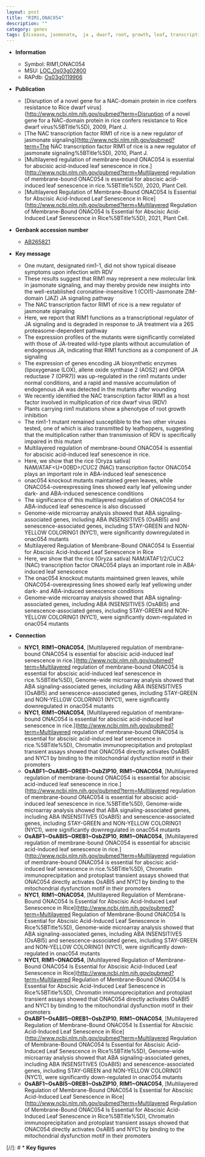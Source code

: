 ```yaml
---
layout: post
title: "RIM1,ONAC054"
description: ""
category: genes
tags: [disease, jasmonate,  ja , dwarf, root, growth, leaf, transcription factor, leaf senescence, senescence,  ABA , abscisic acid, ABA]
---
```


* **Information**  
    + Symbol: RIM1,ONAC054  
    + MSU: [LOC_Os03g02800](http://rice.plantbiology.msu.edu/cgi-bin/ORF_infopage.cgi?orf=LOC_Os03g02800)  
    + RAPdb: [Os03g0119966](http://rapdb.dna.affrc.go.jp/viewer/gbrowse_details/irgsp1?name=Os03g0119966)  

* **Publication**  
    + [Disruption of a novel gene for a NAC-domain protein in rice confers resistance to Rice dwarf virus](http://www.ncbi.nlm.nih.gov/pubmed?term=Disruption of a novel gene for a NAC-domain protein in rice confers resistance to Rice dwarf virus%5BTitle%5D), 2009, Plant J.
    + [The NAC transcription factor RIM1 of rice is a new regulator of jasmonate signaling](http://www.ncbi.nlm.nih.gov/pubmed?term=The NAC transcription factor RIM1 of rice is a new regulator of jasmonate signaling%5BTitle%5D), 2010, Plant J.
    + [Multilayered regulation of membrane-bound ONAC054 is essential for abscisic acid-induced leaf senescence in rice.](http://www.ncbi.nlm.nih.gov/pubmed?term=Multilayered regulation of membrane-bound ONAC054 is essential for abscisic acid-induced leaf senescence in rice.%5BTitle%5D), 2020, Plant Cell.
    + [Multilayered Regulation of Membrane-Bound ONAC054 Is Essential for Abscisic Acid-Induced Leaf Senescence in Rice](http://www.ncbi.nlm.nih.gov/pubmed?term=Multilayered Regulation of Membrane-Bound ONAC054 Is Essential for Abscisic Acid-Induced Leaf Senescence in Rice%5BTitle%5D), 2021, Plant Cell.

* **Genbank accession number**  
    + [AB265821](http://www.ncbi.nlm.nih.gov/nuccore/AB265821)

* **Key message**  
    + One mutant, designated rim1-1, did not show typical disease symptoms upon infection with RDV
    + These results suggest that RIM1 may represent a new molecular link in jasmonate signaling, and may thereby provide new insights into the well-established coronatine-insensitive 1 (COI1)-Jasmonate ZIM-domain (JAZ) JA signaling pathway
    + The NAC transcription factor RIM1 of rice is a new regulator of jasmonate signaling
    + Here, we report that RIM1 functions as a transcriptional regulator of JA signaling and is degraded in response to JA treatment via a 26S proteasome-dependent pathway
    + The expression profiles of the mutants were significantly correlated with those of JA-treated wild-type plants without accumulation of endogenous JA, indicating that RIM1 functions as a component of JA signaling
    + The expression of genes encoding JA biosynthetic enzymes (lipoxygenase (LOX), allene oxide synthase 2 (AOS2) and OPDA reductase 7 (OPR7)) was up-regulated in the rim1 mutants under normal conditions, and a rapid and massive accumulation of endogenous JA was detected in the mutants after wounding
    + We recently identified the NAC transcription factor RIM1 as a host factor involved in multiplication of rice dwarf virus (RDV)
    + Plants carrying rim1 mutations show a phenotype of root growth inhibition
    + The rim1-1 mutant remained susceptible to the two other viruses tested, one of which is also transmitted by leafhoppers, suggesting that the multiplication rather than transmission of RDV is specifically impaired in this mutant
    + Multilayered regulation of membrane-bound ONAC054 is essential for abscisic acid-induced leaf senescence in rice.
    + Here, we show that the rice (Oryza sativa) NAM/ATAF<U+00BD>/CUC2 (NAC) transcription factor ONAC054 plays an important role in ABA-induced leaf senescence
    + onac054 knockout mutants maintained green leaves, while ONAC054-overexpressing lines showed early leaf yellowing under dark- and ABA-induced senescence conditions
    + The significance of this multilayered regulation of ONAC054 for ABA-induced leaf senescence is also discussed
    + Genome-wide microarray analysis showed that ABA signaling-associated genes, including ABA INSENSITIVE5 (OsABI5) and senescence-associated genes, including STAY-GREEN and NON-YELLOW COLORING1 (NYC1), were significantly downregulated in onac054 mutants
    + Multilayered Regulation of Membrane-Bound ONAC054 Is Essential for Abscisic Acid-Induced Leaf Senescence in Rice
    + Here, we show that the rice (Oryza sativa) NAM/ATAF1/2/CUC2 (NAC) transcription factor ONAC054 plays an important role in ABA-induced leaf senescence
    + The onac054 knockout mutants maintained green leaves, while ONAC054-overexpressing lines showed early leaf yellowing under dark- and ABA-induced senescence conditions
    + Genome-wide microarray analysis showed that ABA signaling-associated genes, including ABA INSENSITIVE5 (OsABI5) and senescence-associated genes, including STAY-GREEN and NON-YELLOW COLORING1 (NYC1), were significantly down-regulated in onac054 mutants

* **Connection**  
    + __NYC1__, __RIM1~ONAC054__, [Multilayered regulation of membrane-bound ONAC054 is essential for abscisic acid-induced leaf senescence in rice.](http://www.ncbi.nlm.nih.gov/pubmed?term=Multilayered regulation of membrane-bound ONAC054 is essential for abscisic acid-induced leaf senescence in rice.%5BTitle%5D),  Genome-wide microarray analysis showed that ABA signaling-associated genes, including ABA INSENSITIVE5 (OsABI5) and senescence-associated genes, including STAY-GREEN and NON-YELLOW COLORING1 (NYC1), were significantly downregulated in onac054 mutants
    + __NYC1__, __RIM1~ONAC054__, [Multilayered regulation of membrane-bound ONAC054 is essential for abscisic acid-induced leaf senescence in rice.](http://www.ncbi.nlm.nih.gov/pubmed?term=Multilayered regulation of membrane-bound ONAC054 is essential for abscisic acid-induced leaf senescence in rice.%5BTitle%5D),  Chromatin immunoprecipitation and protoplast transient assays showed that ONAC054 directly activates OsABI5 and NYC1 by binding to the mitochondrial dysfunction motif in their promoters
    + __OsABF1~OsABI5~OREB1~OsbZIP10__, __RIM1~ONAC054__, [Multilayered regulation of membrane-bound ONAC054 is essential for abscisic acid-induced leaf senescence in rice.](http://www.ncbi.nlm.nih.gov/pubmed?term=Multilayered regulation of membrane-bound ONAC054 is essential for abscisic acid-induced leaf senescence in rice.%5BTitle%5D),  Genome-wide microarray analysis showed that ABA signaling-associated genes, including ABA INSENSITIVE5 (OsABI5) and senescence-associated genes, including STAY-GREEN and NON-YELLOW COLORING1 (NYC1), were significantly downregulated in onac054 mutants
    + __OsABF1~OsABI5~OREB1~OsbZIP10__, __RIM1~ONAC054__, [Multilayered regulation of membrane-bound ONAC054 is essential for abscisic acid-induced leaf senescence in rice.](http://www.ncbi.nlm.nih.gov/pubmed?term=Multilayered regulation of membrane-bound ONAC054 is essential for abscisic acid-induced leaf senescence in rice.%5BTitle%5D),  Chromatin immunoprecipitation and protoplast transient assays showed that ONAC054 directly activates OsABI5 and NYC1 by binding to the mitochondrial dysfunction motif in their promoters
    + __NYC1__, __RIM1~ONAC054__, [Multilayered Regulation of Membrane-Bound ONAC054 Is Essential for Abscisic Acid-Induced Leaf Senescence in Rice](http://www.ncbi.nlm.nih.gov/pubmed?term=Multilayered Regulation of Membrane-Bound ONAC054 Is Essential for Abscisic Acid-Induced Leaf Senescence in Rice%5BTitle%5D),  Genome-wide microarray analysis showed that ABA signaling-associated genes, including ABA INSENSITIVE5 (OsABI5) and senescence-associated genes, including STAY-GREEN and NON-YELLOW COLORING1 (NYC1), were significantly down-regulated in onac054 mutants
    + __NYC1__, __RIM1~ONAC054__, [Multilayered Regulation of Membrane-Bound ONAC054 Is Essential for Abscisic Acid-Induced Leaf Senescence in Rice](http://www.ncbi.nlm.nih.gov/pubmed?term=Multilayered Regulation of Membrane-Bound ONAC054 Is Essential for Abscisic Acid-Induced Leaf Senescence in Rice%5BTitle%5D),  Chromatin immunoprecipitation and protoplast transient assays showed that ONAC054 directly activates OsABI5 and NYC1 by binding to the mitochondrial dysfunction motif in their promoters
    + __OsABF1~OsABI5~OREB1~OsbZIP10__, __RIM1~ONAC054__, [Multilayered Regulation of Membrane-Bound ONAC054 Is Essential for Abscisic Acid-Induced Leaf Senescence in Rice](http://www.ncbi.nlm.nih.gov/pubmed?term=Multilayered Regulation of Membrane-Bound ONAC054 Is Essential for Abscisic Acid-Induced Leaf Senescence in Rice%5BTitle%5D),  Genome-wide microarray analysis showed that ABA signaling-associated genes, including ABA INSENSITIVE5 (OsABI5) and senescence-associated genes, including STAY-GREEN and NON-YELLOW COLORING1 (NYC1), were significantly down-regulated in onac054 mutants
    + __OsABF1~OsABI5~OREB1~OsbZIP10__, __RIM1~ONAC054__, [Multilayered Regulation of Membrane-Bound ONAC054 Is Essential for Abscisic Acid-Induced Leaf Senescence in Rice](http://www.ncbi.nlm.nih.gov/pubmed?term=Multilayered Regulation of Membrane-Bound ONAC054 Is Essential for Abscisic Acid-Induced Leaf Senescence in Rice%5BTitle%5D),  Chromatin immunoprecipitation and protoplast transient assays showed that ONAC054 directly activates OsABI5 and NYC1 by binding to the mitochondrial dysfunction motif in their promoters

[//]: # * **Key figures**  


